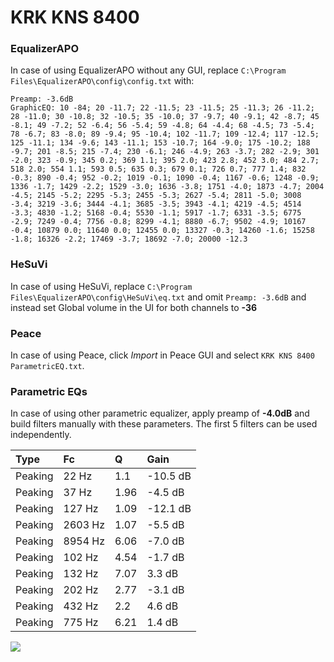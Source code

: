 # KRK KNS 8400

### EqualizerAPO
In case of using EqualizerAPO without any GUI, replace `C:\Program Files\EqualizerAPO\config\config.txt`
with:
```
Preamp: -3.6dB
GraphicEQ: 10 -84; 20 -11.7; 22 -11.5; 23 -11.5; 25 -11.3; 26 -11.2; 28 -11.0; 30 -10.8; 32 -10.5; 35 -10.0; 37 -9.7; 40 -9.1; 42 -8.7; 45 -8.1; 49 -7.2; 52 -6.4; 56 -5.4; 59 -4.8; 64 -4.4; 68 -4.5; 73 -5.4; 78 -6.7; 83 -8.0; 89 -9.4; 95 -10.4; 102 -11.7; 109 -12.4; 117 -12.5; 125 -11.1; 134 -9.6; 143 -11.1; 153 -10.7; 164 -9.0; 175 -10.2; 188 -9.7; 201 -8.5; 215 -7.4; 230 -6.1; 246 -4.9; 263 -3.7; 282 -2.9; 301 -2.0; 323 -0.9; 345 0.2; 369 1.1; 395 2.0; 423 2.8; 452 3.0; 484 2.7; 518 2.0; 554 1.1; 593 0.5; 635 0.3; 679 0.1; 726 0.7; 777 1.4; 832 -0.3; 890 -0.4; 952 -0.2; 1019 -0.1; 1090 -0.4; 1167 -0.6; 1248 -0.9; 1336 -1.7; 1429 -2.2; 1529 -3.0; 1636 -3.8; 1751 -4.0; 1873 -4.7; 2004 -4.5; 2145 -5.2; 2295 -5.3; 2455 -5.3; 2627 -5.4; 2811 -5.0; 3008 -3.4; 3219 -3.6; 3444 -4.1; 3685 -3.5; 3943 -4.1; 4219 -4.5; 4514 -3.3; 4830 -1.2; 5168 -0.4; 5530 -1.1; 5917 -1.7; 6331 -3.5; 6775 -2.9; 7249 -0.4; 7756 -0.8; 8299 -4.1; 8880 -6.7; 9502 -4.9; 10167 -0.4; 10879 0.0; 11640 0.0; 12455 0.0; 13327 -0.3; 14260 -1.6; 15258 -1.8; 16326 -2.2; 17469 -3.7; 18692 -7.0; 20000 -12.3
```

### HeSuVi
In case of using HeSuVi, replace `C:\Program Files\EqualizerAPO\config\HeSuVi\eq.txt` and omit `Preamp:
-3.6dB` and instead set Global volume in the UI for both channels to **-36**

### Peace
In case of using Peace, click *Import* in Peace GUI and select `KRK KNS 8400 ParametricEQ.txt`.

### Parametric EQs
In case of using other parametric equalizer, apply preamp of **-4.0dB** and build filters manually with
these parameters. The first 5 filters can be used independently.

| Type    | Fc      |    Q | Gain     |
|:--------|:--------|:-----|:---------|
| Peaking | 22 Hz   | 1.1  | -10.5 dB |
| Peaking | 37 Hz   | 1.96 | -4.5 dB  |
| Peaking | 127 Hz  | 1.09 | -12.1 dB |
| Peaking | 2603 Hz | 1.07 | -5.5 dB  |
| Peaking | 8954 Hz | 6.06 | -7.0 dB  |
| Peaking | 102 Hz  | 4.54 | -1.7 dB  |
| Peaking | 132 Hz  | 7.07 | 3.3 dB   |
| Peaking | 202 Hz  | 2.77 | -3.1 dB  |
| Peaking | 432 Hz  | 2.2  | 4.6 dB   |
| Peaking | 775 Hz  | 6.21 | 1.4 dB   |

![](https://raw.githubusercontent.com/jaakkopasanen/AutoEq/master/results/headphonecom/sbaf-serious/KRK%20KNS%208400/KRK%20KNS%208400.png)